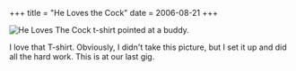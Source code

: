+++
title = "He Loves the Cock"
date = 2006-08-21
+++

![He Loves The Cock t-shirt pointed at a buddy.](http://www.aphoenix.ca/photoblog/photos/HeLovesTheCock.jpg "He Doesn't Really Love The Cock.")

I love that T-shirt. Obviously, I didn't take this picture, but I set it up and did all the hard work. This is at our last gig.
